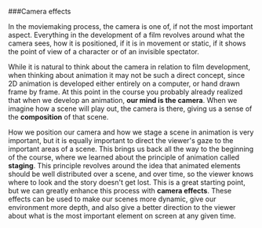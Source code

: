 ###Camera effects

In the moviemaking process, the camera is one of, if not the most important aspect. Everything in the development of a film revolves around what the camera sees, how it is positioned, if it is in movement or static, if it shows the point of view of a character or of an invisible spectator.

While it is natural to think about the camera in relation to film development, when thinking about animation it may not be such a direct concept, since 2D animation is developed either entirely on a computer, or hand drawn frame by frame. At this point in the course you probably already realized that when we develop an animation, **our mind is the camera**. When we imagine how a scene will play out, the camera is there, giving us a sense of the **composition** of that scene.

How we position our camera and how we stage a scene in animation is very important, but it is equally important to direct the viewer's gaze to the important areas of a scene. This brings us back all the way to the beginning of the course, where we learned about the principle of animation called **staging**. This principle revolves around the idea that animated elements should be well distributed over a scene, and over time, so the viewer knows where to look and the story doesn't get lost. This is a great starting point, but we can greatly enhance this process with **camera effects**. These effects can be used to make our scenes more dynamic, give our environment more depth, and also give a better direction to the viewer about what is the most important element on screen at any given time.

